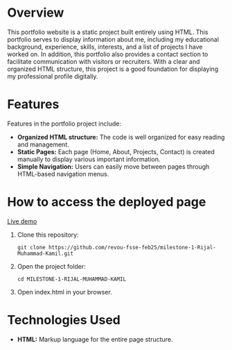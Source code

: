 <!-- OVERVIEW -->
# Overview

This portfolio website is a static project built entirely using HTML. This portfolio serves to display information about me, including my educational background, experience, skills, interests, and a list of projects I have worked on. In addition, this portfolio also provides a contact section to facilitate communication with visitors or recruiters. With a clear and organized HTML structure, this project is a good foundation for displaying my professional profile digitally.

<!-- Features -->
# Features

Features in the portfolio project include:

- **Organized HTML structure:** The code is well organized for easy reading and management.
- **Static Pages:** Each page (Home, About, Projects, Contact) is created manually to display various important information.
- **Simple Navigation:** Users can easily move between pages through HTML-based navigation menus.

<!-- Instructions for Accessing the Deployed Page -->
# How to access the deployed page

[Live demo](https://rijalportfolio.netlify.app/)

1. Clone this repository:

    ```shell
    git clone https://github.com/revou-fsse-feb25/milestone-1-Rijal-Muhammad-Kamil.git
    ```
2. Open the project folder:

    ```shell
    cd MILESTONE-1-RIJAL-MUHAMMAD-KAMIL
    ```

3. Open index.html in your browser.

<!-- Technologies Used -->
# Technologies Used

- **HTML:** Markup language for the entire page structure.



